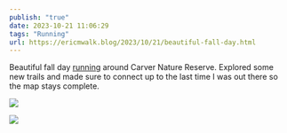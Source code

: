 ```yaml
---
publish: "true"
date: 2023-10-21 11:06:29
tags: "Running"
url: https://ericmwalk.blog/2023/10/21/beautiful-fall-day.html
---
```


Beautiful fall day [running](https://strava.com/activities/10079000720) around Carver Nature Reserve. Explored some new trails and made sure to connect up to the last time I was out there so the map stays complete.

![](https://ericmwalk.blog/uploads/2023/f2f0ea72-cea4-48da-a246-8add7539b00c.jpg)

![](https://ericmwalk.blog/uploads/2023/ca0c0e80-20c3-44fc-bd28-fe33a4152d9a.jpg)